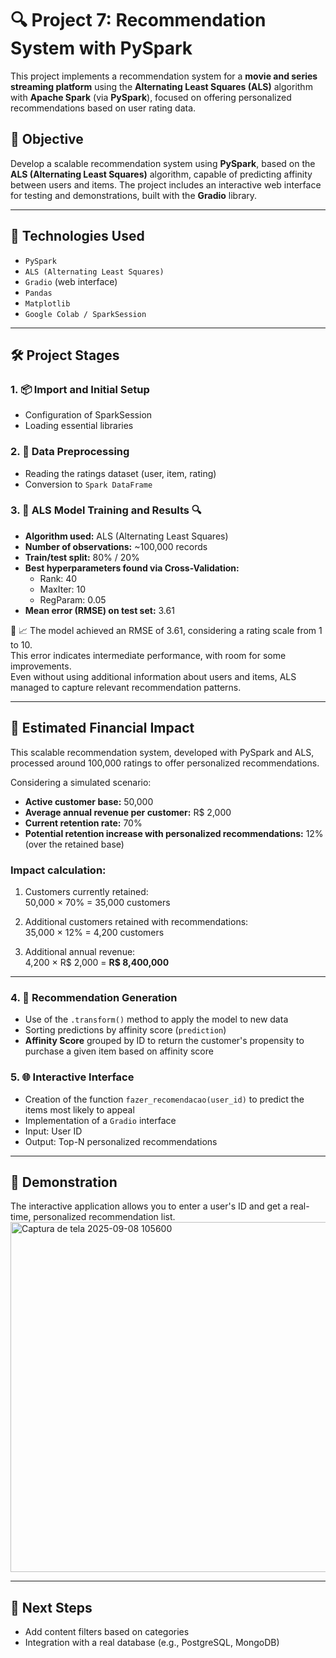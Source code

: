 
# 🔍 Project 7: Recommendation System with PySpark

This project implements a recommendation system for a **movie and series streaming platform** using the **Alternating Least Squares (ALS)** algorithm with **Apache Spark** (via **PySpark**), focused on offering personalized recommendations based on user rating data.

## 📌 Objective

Develop a scalable recommendation system using **PySpark**, based on the **ALS (Alternating Least Squares)** algorithm, capable of predicting affinity between users and items. The project includes an interactive web interface for testing and demonstrations, built with the **Gradio** library.

---

## 🚀 Technologies Used

- `PySpark`
- `ALS (Alternating Least Squares)`
- `Gradio` (web interface)
- `Pandas`
- `Matplotlib`
- `Google Colab / SparkSession`

---

## 🛠️ Project Stages

### 1. 📦 Import and Initial Setup
- Configuration of SparkSession
- Loading essential libraries

### 2. 🧼 Data Preprocessing
- Reading the ratings dataset (user, item, rating)
- Conversion to `Spark DataFrame`

### 3. 🤖 ALS Model Training and Results 🔍

- **Algorithm used:** ALS (Alternating Least Squares)
- **Number of observations:** ~100,000 records
- **Train/test split:** 80% / 20%
- **Best hyperparameters found via Cross-Validation:**
  - Rank: 40
  - MaxIter: 10
  - RegParam: 0.05
- **Mean error (RMSE) on test set:** 3.61

🔧 📈 The model achieved an RMSE of 3.61, considering a rating scale from 1 to 10.  
This error indicates intermediate performance, with room for some improvements.  
Even without using additional information about users and items, ALS managed to capture relevant recommendation patterns.

---

## 💼 Estimated Financial Impact

This scalable recommendation system, developed with PySpark and ALS, processed around 100,000 ratings to offer personalized recommendations.

Considering a simulated scenario:

- **Active customer base:** 50,000  
- **Average annual revenue per customer:** R$ 2,000  
- **Current retention rate:** 70%  
- **Potential retention increase with personalized recommendations:** 12% (over the retained base)

### Impact calculation:

1. Customers currently retained:  
   50,000 × 70% = 35,000 customers

2. Additional customers retained with recommendations:  
   35,000 × 12% = 4,200 customers

3. Additional annual revenue:  
   4,200 × R$ 2,000 = **R$ 8,400,000**

---

### 4. 🎯 Recommendation Generation
- Use of the `.transform()` method to apply the model to new data
- Sorting predictions by affinity score (`prediction`)
- **Affinity Score** grouped by ID to return the customer's propensity to purchase a given item based on affinity score

### 5. 🌐 Interactive Interface
- Creation of the function `fazer_recomendacao(user_id)` to predict the items most likely to appeal
- Implementation of a `Gradio` interface
- Input: User ID
- Output: Top-N personalized recommendations

---

## 🎥 Demonstration

The interactive application allows you to enter a user's ID and get a real-time, personalized recommendation list.
<img width="1385" height="560" alt="Captura de tela 2025-09-08 105600" src="https://github.com/user-attachments/assets/9e39967a-b8ff-431b-8d2c-9d97864734d7" />

---

## 🧠 Next Steps

- Add content filters based on categories
- Integration with a real database (e.g., PostgreSQL, MongoDB)
